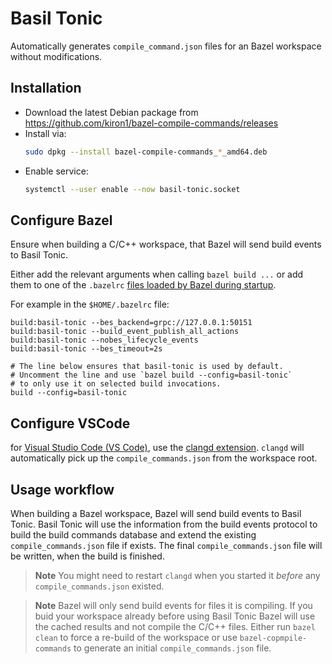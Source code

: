 # Basil Tonic

Automatically generates `compile_command.json` files for an Bazel workspace
without modifications.

## Installation

- Download the latest Debian package from
  https://github.com/kiron1/bazel-compile-commands/releases
- Install via:
  ```sh
  sudo dpkg --install bazel-compile-commands_*_amd64.deb
  ```
- Enable service:
  ```sh
  systemctl --user enable --now basil-tonic.socket
  ```

## Configure Bazel

Ensure when building a C/C++ workspace, that Bazel will send build events to
Basil Tonic.

Either add the relevant arguments when calling `bazel build ...` or add them to
one of the `.bazelrc` [files loaded by Bazel during startup][bazelrc].

For example in the `$HOME/.bazelrc` file:

```
build:basil-tonic --bes_backend=grpc://127.0.0.1:50151
build:basil-tonic --build_event_publish_all_actions
build:basil-tonic --nobes_lifecycle_events
build:basil-tonic --bes_timeout=2s

# The line below ensures that basil-tonic is used by default.
# Uncomment the line and use `bazel build --config=basil-tonic`
# to only use it on selected build invocations.
build --config=basil-tonic
```

## Configure VSCode

for [Visual Studio Code (VS Code)][vscode], use the
[clangd extension][llvm-vs-code-extensions.vscode-clangd]. `clangd` will
automatically pick up the `compile_commands.json` from the workspace root.

[vscode]: https://code.visualstudio.com/ "Visual Studio Code"
[llvm-vs-code-extensions.vscode-clangd]: https://marketplace.visualstudio.com/items?itemName=llvm-vs-code-extensions.vscode-clangd "clangd - C/C++ completion, navigation, and insights"
[bazelrc]: https://bazel.build/run/bazelrc "Write bazelrc configuration files"

## Usage workflow

When building a Bazel workspace, Bazel will send build events to Basil Tonic.
Basil Tonic will use the information from the build events protocol to build the
build commands database and extend the existing `compile_commands.json` file if
exists. The final `compile_commands.json` file will be written, when the build
is finished.

<!-- deno-fmt-ignore-start -->

> **Note**
> You might need to restart `clangd` when you started it _before_ any
> `compile_commands.json` existed.

> **Note**
> Bazel will only send build events for files it is compiling. If you buid your
> workspace already before using Basil Tonic Bazel will use the cached results
> and not compile the C/C++ files. Either run `bazel clean` to force a re-build
> of the workspace or use `bazel-copmpile-commands` to generate an initial
> `compile_commands.json` file.

<!-- deno-fmt-ignore-end -->
